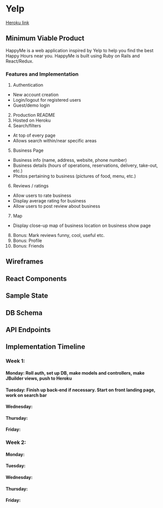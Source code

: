 # Yelp
[Heroku link](www.fakelinkhere.com)

## Minimum Viable Product

HappyMe is a web application inspired by Yelp to help you find the best Happy Hours near you. HappyMe is built using Ruby on Rails and React/Redux.

### Features and Implementation
1. Authentication
  * New account creation
  * Login/logout for registered users
  * Guest/demo login
2. Production README
3. Hosted on Heroku
4. Search/filters
  * At top of every page
  * Allows search within/near specific areas
5. Business Page
  * Business info (name, address, website, phone number)
  * Business details (hours of operations, reservations, delivery, take-out, etc.)
  * Photos pertaining to business (pictures of food, menu, etc.)
6. Reviews / ratings
  * Allow users to rate business
  * Display average rating for business
  * Allow users to post review about business
7. Map
  * Display close-up map of business location on business show page
8. Bonus: Mark reviews funny, cool, useful etc.
9. Bonus: Profile
10. Bonus: Friends

## Wireframes

## React Components

## Sample State

## DB Schema

## API Endpoints

## Implementation Timeline
### Week 1:
#### Monday: Roll auth, set up DB, make models and controllers, make JBuilder views, push to Heroku
#### Tuesday: Finish up back-end if necessary. Start on front landing page, work on search bar
#### Wednesday:
#### Thursday:
#### Friday:

### Week 2:
#### Monday:
#### Tuesday:
#### Wednesday:
#### Thursday:
#### Friday:
